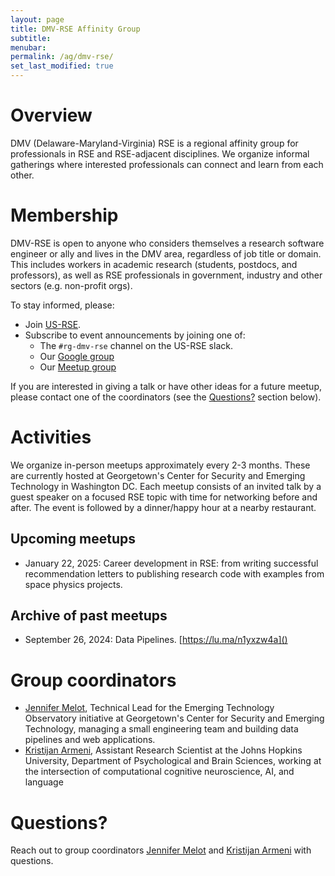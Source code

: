 ```yaml
---
layout: page
title: DMV-RSE Affinity Group
subtitle:
menubar:
permalink: /ag/dmv-rse/
set_last_modified: true
---
```


# Overview

DMV (Delaware-Maryland-Virginia) RSE is a regional affinity group for professionals in RSE and RSE-adjacent disciplines. We organize informal gatherings where interested professionals can connect and learn from each other.

# Membership

DMV-RSE is open to anyone who considers themselves a research software engineer or ally and lives in the DMV area, regardless of job title or domain. This includes workers in academic research (students, postdocs, and professors), as well as RSE professionals in government, industry and other sectors (e.g. non-profit orgs).  

To stay informed, please:

* Join [US-RSE](https://us-rse.org/join/).
* Subscribe to event announcements by joining one of:
  * The `#rg-dmv-rse` channel on the US-RSE slack.
  * Our [Google group](https://groups.google.com/a/us-rse.org/g/rg-dmv-rse)
  * Our [Meetup group](https://www.meetup.com/dc-research-software-engineers/)

If you are interested in giving a talk or have other ideas for a future meetup, please contact one of the coordinators (see the [Questions?](#questions) section below).

# Activities

We organize in-person meetups approximately every 2-3 months. These are currently hosted at Georgetown's Center for Security and Emerging Technology in Washington DC. Each meetup consists of an invited talk by a guest speaker on a focused RSE topic with time for networking before and after. The event is followed by a dinner/happy hour at a nearby restaurant.

## Upcoming meetups

- January 22, 2025: Career development in RSE: from writing successful recommendation letters to publishing research code with examples from space physics projects.

## Archive of past meetups

- September 26, 2024: Data Pipelines. [https://lu.ma/n1yxzw4a]()

# Group coordinators

- [Jennifer Melot](https://cset.georgetown.edu/staff/jennifer-melot/), Technical Lead for the Emerging Technology Observatory initiative at Georgetown's Center for Security and Emerging Technology, managing a small engineering team and building data pipelines and web applications.
- [Kristijan Armeni](https://www.kristijanarmeni.net), Assistant Research Scientist at the Johns Hopkins University, Department of Psychological and Brain Sciences, working at the intersection of computational cognitive neuroscience, AI, and language

# Questions?

Reach out to group coordinators
[Jennifer Melot](mailto:jm3312@georgetown.edu) and
[Kristijan Armeni](mailto:karmeni1@jhu.edu) with questions.  
